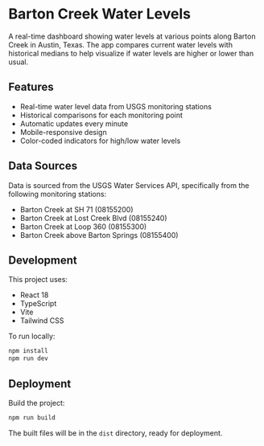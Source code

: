 # Barton Creek Water Levels

A real-time dashboard showing water levels at various points along Barton Creek in Austin, Texas. The app compares current water levels with historical medians to help visualize if water levels are higher or lower than usual.

## Features

- Real-time water level data from USGS monitoring stations
- Historical comparisons for each monitoring point
- Automatic updates every minute
- Mobile-responsive design
- Color-coded indicators for high/low water levels

## Data Sources

Data is sourced from the USGS Water Services API, specifically from the following monitoring stations:
- Barton Creek at SH 71 (08155200)
- Barton Creek at Lost Creek Blvd (08155240)
- Barton Creek at Loop 360 (08155300)
- Barton Creek above Barton Springs (08155400)

## Development

This project uses:
- React 18
- TypeScript
- Vite
- Tailwind CSS

To run locally:

```bash
npm install
npm run dev
```

## Deployment

Build the project:

```bash
npm run build
```

The built files will be in the `dist` directory, ready for deployment.
